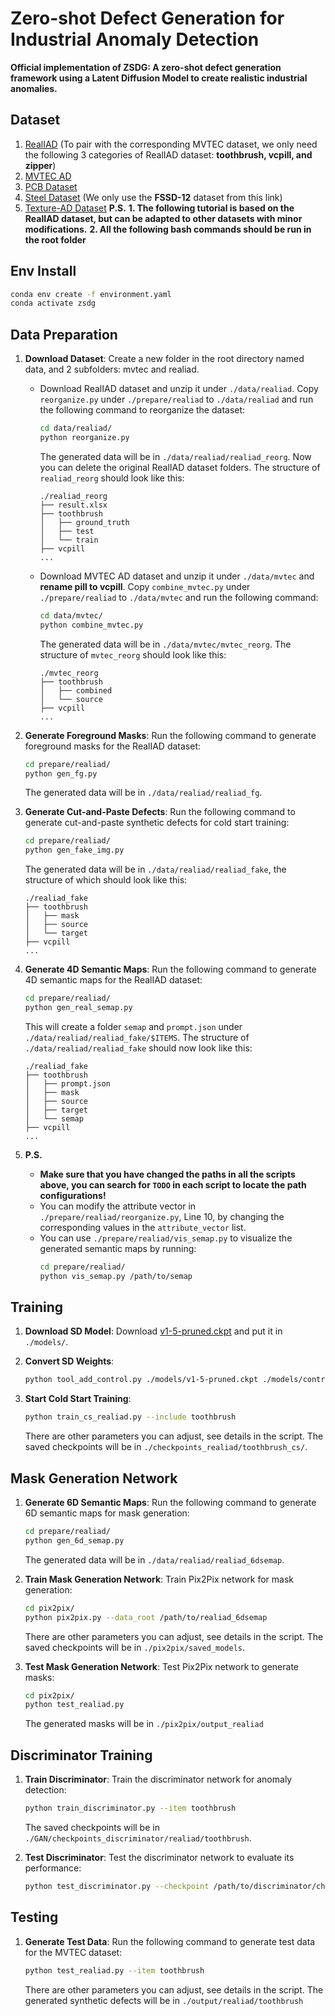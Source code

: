 # Zero-shot Defect Generation for Industrial Anomaly Detection
**Official implementation of ZSDG: A zero-shot defect generation framework using a Latent Diffusion Model to create realistic industrial anomalies.**


## Dataset
1. [RealIAD](https://huggingface.co/datasets/Real-IAD/Real-IAD/tree/main/realiad_256) (To pair with the corresponding MVTEC dataset, we only need the following 3 categories of RealIAD dataset: **toothbrush, vcpill, and zipper**)
2. [MVTEC AD](https://www.mvtec.com/company/research/datasets/mvtec-ad)
3. [PCB Dataset](https://pan.baidu.com/s/1PN70ACOY_gYBvmHakcoImg?pwd=1x4e)
4. [Steel Dataset](https://pan.baidu.com/s/1_BORNJrO4msD0OPEcVSc-Q?pwd=9m10#list/path=%2FCPANet) (We only use the **FSSD-12** dataset from this link)
5. [Texture-AD Dataset](https://huggingface.co/datasets/texture-ad/Texture-AD-Benchmark)
**P.S.**
**1. The following tutorial is based on the RealIAD dataset, but can be adapted to other datasets with minor modifications.**
**2. All the following bash commands should be run in the root folder**

## Env Install
```bash
conda env create -f environment.yaml
conda activate zsdg
```

## Data Preparation

1. **Download Dataset**: Create a new folder in the root directory named data, and 2 subfolders: mvtec and realiad. 
   - Download RealIAD dataset and unzip it under `./data/realiad`. Copy `reorganize.py` under `./prepare/realiad` to `./data/realiad` and run the following command to reorganize the dataset:
      ```bash
      cd data/realiad/
      python reorganize.py
      ```

      The generated data will be in `./data/realiad/realiad_reorg`. Now you can delete the original RealIAD dataset folders.
      The structure of `realiad_reorg` should look like this:
      ```
      ./realiad_reorg
      ├── result.xlsx
      ├── toothbrush
      │   ├── ground_truth
      │   ├── test
      │   └── train
      ├── vcpill
      ...
      ```
   
   - Download MVTEC AD dataset and unzip it under `./data/mvtec` and **rename pill to vcpill**. Copy `combine_mvtec.py` under `./prepare/realiad` to `./data/mvtec` and run the following command:
      ```bash
      cd data/mvtec/
      python combine_mvtec.py
      ```

      The generated data will be in `./data/mvtec/mvtec_reorg`. 
      The structure of `mvtec_reorg` should look like this:
      ```
      ./mvtec_reorg
      ├── toothbrush
      │   ├── combined
      │   └── source
      ├── vcpill
      ...
      ```
2. **Generate Foreground Masks**: Run the following command to generate foreground masks for the RealIAD dataset:
   ```bash
   cd prepare/realiad/
   python gen_fg.py   
   ```
   The generated data will be in `./data/realiad/realiad_fg`.

3. **Generate Cut-and-Paste Defects**: Run the following command to generate cut-and-paste synthetic defects for cold start training:
   ```bash
   cd prepare/realiad/
   python gen_fake_img.py
   ```
   The generated data will be in `./data/realiad/realiad_fake`, the structure of which should look like this:
   ```
   ./realiad_fake
   ├── toothbrush
   │   ├── mask
   │   ├── source
   │   └── target
   ├── vcpill
   ...
   ```

4. **Generate 4D Semantic Maps**: Run the following command to generate 4D semantic maps for the RealIAD dataset:
   ```bash
   cd prepare/realiad/
   python gen_real_semap.py
   ```
   This will create a folder `semap` and `prompt.json` under `./data/realiad/realiad_fake/$ITEMS`. The structure of `./data/realiad/realiad_fake` should now look like this:
   ```
   ./realiad_fake
   ├── toothbrush
   │   ├── prompt.json
   │   ├── mask
   │   ├── source
   │   ├── target
   │   └── semap
   ├── vcpill
   ...
   ```

5. 
   **P.S.**
   - **Make sure that you have changed the paths in all the scripts above, you can search for `TODO` in each script to locate the path configurations!**
   - You can modify the attribute vector in `./prepare/realiad/reorganize.py`, Line 10, by changing the corresponding values in the `attribute_vector` list. 
   - You can use `./prepare/realiad/vis_semap.py` to visualize the generated semantic maps by running:
      ```bash
      cd prepare/realiad/
      python vis_semap.py /path/to/semap
      ``` 



## Training

1. **Download SD Model**: Download [v1-5-pruned.ckpt](https://huggingface.co/stable-diffusion-v1-5/stable-diffusion-v1-5/resolve/main/v1-5-pruned.ckpt) and put it in `./models/`.

2. **Convert SD Weights**:
   ```bash
   python tool_add_control.py ./models/v1-5-pruned.ckpt ./models/control_sd15_ini.ckpt
   ```

3. **Start Cold Start Training**:
   ```bash
   python train_cs_realiad.py --include toothbrush
   ```
   There are other parameters you can adjust, see details in the script.
   The saved checkpoints will be in `./checkpoints_realiad/toothbrush_cs/`.


## Mask Generation Network

1. **Generate 6D Semantic Maps**: Run the following command to generate 6D semantic maps for mask generation:
   ```bash
   cd prepare/realiad/
   python gen_6d_semap.py
   ```
   The generated data will be in `./data/realiad/realiad_6dsemap`.

2. **Train Mask Generation Network**: Train Pix2Pix network for mask generation:
   ```bash
   cd pix2pix/
   python pix2pix.py --data_root /path/to/realiad_6dsemap
   ```
   There are other parameters you can adjust, see details in the script.
   The saved checkpoints will be in `./pix2pix/saved_models`.

3. **Test Mask Generation Network**: Test Pix2Pix network to generate masks:
   ```bash
   cd pix2pix/
   python test_realiad.py
   ```
   The generated masks will be in `./pix2pix/output_realiad`

## Discriminator Training
1. **Train Discriminator**: Train the discriminator network for anomaly detection:
   ```bash
   python train_discriminator.py --item toothbrush
   ```
   The saved checkpoints will be in `./GAN/checkpoints_discriminator/realiad/toothbrush`.

2. **Test Discriminator**: Test the discriminator network to evaluate its performance:
   ```bash
   python test_discriminator.py --checkpoint /path/to/discriminator/checkpoint --image /path/to/test/image
   ```
## Testing

1.  **Generate Test Data**: Run the following command to generate test data for the MVTEC dataset:
      ```bash
      python test_realiad.py --item toothbrush
      ```
      There are other parameters you can adjust, see details in the script.
      The generated synthetic defects will be in `./output/realiad/toothbrush`
